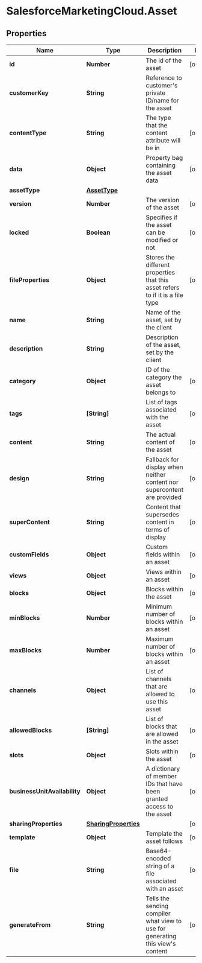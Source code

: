 # SalesforceMarketingCloud.Asset

## Properties
Name | Type | Description | Notes
------------ | ------------- | ------------- | -------------
**id** | **Number** | The id of the asset | [optional] 
**customerKey** | **String** | Reference to customer&#39;s private ID/name for the asset | 
**contentType** | **String** | The type that the content attribute will be in | [optional] 
**data** | **Object** | Property bag containing the asset data | [optional] 
**assetType** | [**AssetType**](AssetType.md) |  | 
**version** | **Number** | The version of the asset | [optional] 
**locked** | **Boolean** | Specifies if the asset can be modified or not | [optional] 
**fileProperties** | **Object** | Stores the different properties that this asset refers to if it is a file type | [optional] 
**name** | **String** | Name of the asset, set by the client | 
**description** | **String** | Description of the asset, set by the client | 
**category** | **Object** | ID of the category the asset belongs to | [optional] 
**tags** | **[String]** | List of tags associated with the asset | [optional] 
**content** | **String** | The actual content of the asset | [optional] 
**design** | **String** | Fallback for display when neither content nor supercontent are provided | [optional] 
**superContent** | **String** | Content that supersedes content in terms of display | [optional] 
**customFields** | **Object** | Custom fields within an asset | [optional] 
**views** | **Object** | Views within an asset | [optional] 
**blocks** | **Object** | Blocks within the asset | [optional] 
**minBlocks** | **Number** | Minimum number of blocks within an asset | [optional] 
**maxBlocks** | **Number** | Maximum number of blocks within an asset | [optional] 
**channels** | **Object** | List of channels that are allowed to use this asset | [optional] 
**allowedBlocks** | **[String]** | List of blocks that are allowed in the asset | [optional] 
**slots** | **Object** | Slots within the asset | [optional] 
**businessUnitAvailability** | **Object** | A dictionary of member IDs that have been granted access to the asset | [optional] 
**sharingProperties** | [**SharingProperties**](SharingProperties.md) |  | [optional] 
**template** | **Object** | Template the asset follows | [optional] 
**file** | **String** | Base64-encoded string of a file associated with an asset | [optional] 
**generateFrom** | **String** | Tells the sending compiler what view to use for generating this view&#39;s content | [optional] 


